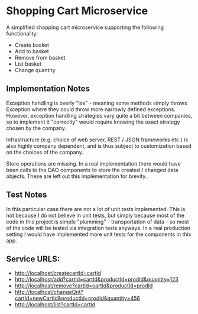 # Shopping Cart Microservice
A simplified shopping cart microservice supporting the following functionality:

 - Create basket
 - Add to basket
 - Remove from basket
 - List basket
 - Change quantity



## Implementation Notes
Exception handling is overly "lax" - meaning some methods simply throws Exception where they could throw more narrowly
defined exceptions. However, exception handling strategies vary quite a bit between companies, so to implement it
"correctly" would require knowing the exact strategy chosen by the company.

Infrastructure (e.g. choice of web server, REST / JSON frameworks etc.) is also highly company dependent, and 
is thus subject to customization based on the choices of the company.

Store operations are missing. In a real implementation there would have been calls to the DAO components to store
the created / changed data objects. These are left out this implementation for brevity.


## Test Notes
In this particular case there are not a lot of unit tests implemented. This is not because I do not believe in unit tests,
but simply because most of the code in this project is simple "plumming" - transportation of data - so most of the
code will be tested via integration tests anyways. In a real production setting I would have implemented more unit tests
for the components in this app.


## Service URLS:

- [http://localhost/createcartId=cartId](http://localhost/createCart?cartId=cartId)
- [http://localhost/add?cartId=cartId&productId=prodId&quantity=123](http://localhost/addToCart?cartId=cartId&productId=prodId&quantity=123)
- [http://localhost/remove?cartId=cartId&productId=prodId](http://localhost/remove?cartId=cartId&produdctId=prodId)
- [http://localhost/changeQnt?cartId=newCartId&productId=prodId&quantity=456](http://localhost/changeQnt?cartId=newCartId&productId=prodId&quantity=456)
- [http://localhost/list?cartId=cartId](http://localhost/list?cartId=cartId)

